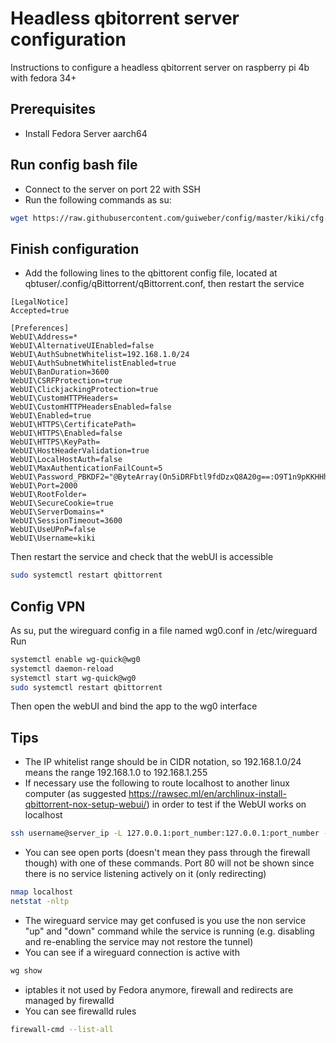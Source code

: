 # Headless qbitorrent server configuration
Instructions to configure a headless qbitorrent server on raspberry pi 4b with fedora 34+

## Prerequisites
- Install Fedora Server aarch64

## Run config bash file
- Connect to the server on port 22 with SSH
- Run the following commands as su:
 ```bash
 wget https://raw.githubusercontent.com/guiweber/config/master/kiki/cfg.sh -O cfg.sh && bash cfg.sh | tee cfg.log
```

## Finish configuration
- Add the following lines to the qbittorent config file, located at qbtuser/.config/qBittorrent/qBittorrent.conf,  then restart the service
 ```
[LegalNotice]
Accepted=true

[Preferences]
WebUI\Address=*
WebUI\AlternativeUIEnabled=false
WebUI\AuthSubnetWhitelist=192.168.1.0/24
WebUI\AuthSubnetWhitelistEnabled=true
WebUI\BanDuration=3600
WebUI\CSRFProtection=true
WebUI\ClickjackingProtection=true
WebUI\CustomHTTPHeaders=
WebUI\CustomHTTPHeadersEnabled=false
WebUI\Enabled=true
WebUI\HTTPS\CertificatePath=
WebUI\HTTPS\Enabled=false
WebUI\HTTPS\KeyPath=
WebUI\HostHeaderValidation=true
WebUI\LocalHostAuth=false
WebUI\MaxAuthenticationFailCount=5
WebUI\Password_PBKDF2="@ByteArray(On5iDRFbtl9fdDzxQ8A20g==:O9T1n9pKKHHhSFoIngteoL8oevZBynj7W4uDoCvBYmRMVPKw9fHm3yuyqfIRQ6XkPErK29ZGBhSDtiGYVxt2vA==)"
WebUI\Port=2000
WebUI\RootFolder=
WebUI\SecureCookie=true
WebUI\ServerDomains=*
WebUI\SessionTimeout=3600
WebUI\UseUPnP=false
WebUI\Username=kiki

 ```
 Then restart the service and check that the webUI is accessible
 ```bash
 sudo systemctl restart qbittorrent
```

## Config VPN
As su, put the wireguard config in a file named wg0.conf in /etc/wireguard
Run 
```bash
systemctl enable wg-quick@wg0
systemctl daemon-reload
systemctl start wg-quick@wg0
sudo systemctl restart qbittorrent
```
Then open the webUI and bind the app to the wg0 interface


## Tips
- The IP whitelist range should be in CIDR notation, so 192.168.1.0/24 means the range 192.168.1.0 to 192.168.1.255
- If necessary use the following to route localhost to another linux computer (as suggested https://rawsec.ml/en/archlinux-install-qbittorrent-nox-setup-webui/) in order to test if the WebUI works on localhost
 ```bash
ssh username@server_ip -L 127.0.0.1:port_number:127.0.0.1:port_number -N
```

-  You can see open ports (doesn't mean they pass through the firewall though) with one of these commands. Port 80 will not be shown since there is no service listening actively on it (only redirecting)
 ```bash
nmap localhost
netstat -nltp
```

- The wireguard service may get confused is you use the non service "up" and "down" command while the service is running (e.g. disabling and re-enabling the service may not restore the tunnel)
-  You can see if a wireguard connection is active with 
 ```bash
wg show
```

- iptables it not used by Fedora anymore, firewall and redirects are managed by firewalld
- You can see firewalld rules
```bash
firewall-cmd --list-all
```

